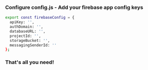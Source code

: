 ### Configure config.js - Add your firebase app config keys

```sh
export const firebaseConfig = {
  apiKey: '',
  authDomain: '',
  databaseURL: '',
  projectId: '',
  storageBucket: '',
  messagingSenderId: ''
};
```

### That's all you need!

